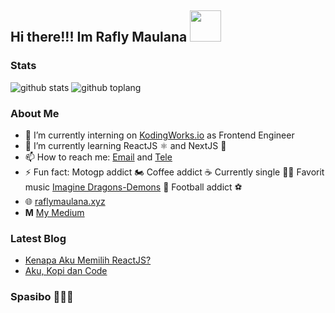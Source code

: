 ## Hi there!!! Im Rafly Maulana <img  src="https://media1.tenor.com/images/dc4e4c324a8ceaa5b088758489673deb/tenor.gif" height="50" alt=""/>  
  
### Stats  
![github stats](https://github-readme-stats.vercel.app/api?username=raflymaulana28&show_icons=true&theme=radical)  ![github toplang](https://github-readme-stats.vercel.app/api/top-langs/?username=raflymaulana28&layout=compact&theme=nightowl)

### About Me
- 🔭 I’m currently interning on [KodingWorks.io](https://kodingworks.io/)  as Frontend Engineer
- 🌱 I’m currently learning ReactJS ⚛️ and NextJS 🔺
- 📫 How to reach me: [Email](https://mail.google.com/mail/u/0/#inbox?compose=GTvVlcSGLdVxsnQhBhCTKpvClGrxKZcBzqxmLScGqWqqnHGWvcrRgTRbMVxkMTMtjcznTZMLSpCxL) and [Tele](https://t.me/rm2846)
- ⚡ Fun fact: Motogp addict 🏍️ Coffee addict ☕ Currently single 👨‍🦱 Favorit music [Imagine Dragons-Demons](https://www.youtube.com/watch?v=mWRsgZuwf_8) 🎵 Football addict ⚽  
- 🌐 [raflymaulana.xyz](https://raflymaulana.xyz)  
- <b>M</b> [My Medium](https://medium.com/@raflymaulana)  
  
### Latest Blog  
- [Kenapa Aku Memilih ReactJS?](https://medium.com/@raflymaulana/kenapa-aku-memilih-react-js-94c82da48623)  
- [Aku, Kopi dan Code](https://medium.com/@raflymaulana/aku-kopi-dan-code-a34de3e399e8)  
  
### Spasibo 👋👋👋
